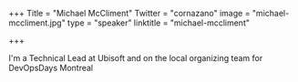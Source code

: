 +++
Title = "Michael McCliment"
Twitter = "cornazano"
image = "michael-mccliment.jpg"
type = "speaker"
linktitle = "michael-mccliment"

+++

I'm a Technical Lead at Ubisoft and on the local organizing team for DevOpsDays Montreal
